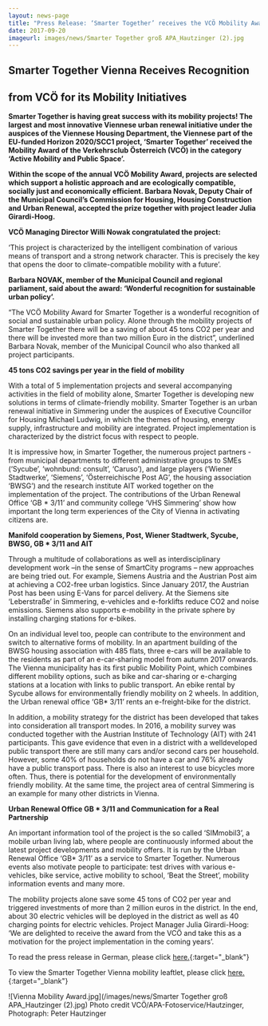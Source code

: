 ```yaml
---
layout: news-page
title: "Press Release: ‘Smarter Together’ receives the VCÖ Mobility Award 2017!"
date: 2017-09-20
imageurl: images/news/Smarter Together groß APA_Hautzinger (2).jpg
---
```


<div class="multiline">
<h2><span class="ornament-news">Smarter Together Vienna Receives Recognition</span></h2>
<h2><span class="ornament-news">from VCÖ for its Mobility Initiatives</span></h2>
</div>

**Smarter Together is having great success with its mobility projects! The largest and most innovative Viennese urban renewal initiative under the auspices of the Viennese Housing Department, the Viennese part of the EU-funded Horizon 2020/SCC1 project, ‘Smarter Together’ received the Mobility Award of the Verkehrsclub Österreich (VCÖ) in the category ‘Active Mobility and Public Space’.**

**Within the scope of the annual VCÖ Mobility Award, projects are selected which support a holistic approach and are ecologically compatible, socially just and economically efficient. Barbara Novak, Deputy Chair of the Municipal Council’s Commission for Housing, Housing Construction and Urban Renewal, accepted the prize together with project leader Julia Girardi-Hoog.**

**VCÖ Managing Director Willi Nowak congratulated the project:**

‘This project is characterized by the intelligent combination of various means of transport and a strong network character. This is precisely the key that opens the door to climate-compatible mobility with a future’.

**Barbara NOVAK, member of the Municipal Council and regional parliament, said about the award: ‘Wonderful recognition for sustainable urban policy’.**

“The VCÖ Mobility Award for Smarter Together is a wonderful recognition of social and sustainable urban policy. Alone through the mobility projects of Smarter Together there will be a saving of about 45 tons CO2 per year and there will be invested more than two million Euro in the district”, underlined Barbara Novak, member of the Municipal Council who also thanked all project participants.

**45 tons CO2 savings per year in the field of mobility**

With a total of 5 implementation projects and several accompanying activities in the field of mobility alone, Smarter Together is developing new solutions in terms of climate-friendly mobility. Smarter Together is an urban renewal initiative in Simmering under the auspices of Executive Councillor for Housing Michael Ludwig, in which the themes of housing, energy supply, infrastructure and mobility are integrated. Project implementation is characterized by the district focus with respect to people.

It is impressive how, in Smarter Together, the numerous project partners - from municipal departments to different administrative groups to SMEs (‘Sycube’, ‘wohnbund: consult’, ‘Caruso’), and large players (‘Wiener Stadtwerke’, ‘Siemens’, ‘Österreichische Post AG’, the housing association ‘BWSG’) and the research institute AIT worked together on the implementation of the project. The contributions of the Urban Renewal Office ‘GB * 3/11’ and community college ‘VHS Simmering’ show how important the long term experiences of the City of Vienna in activating citizens are.

**Manifold cooperation by Siemens, Post, Wiener Stadtwerk, Sycube, BWSG, GB * 3/11 and AIT**

Through a multitude of collaborations as well as interdisciplinary development work –in the sense of SmartCity programs – new approaches are being tried out. For example, Siemens Austria and the Austrian Post aim at achieving a CO2-free urban logistics. Since January 2017, the Austrian Post has been using E-Vans for parcel delivery. At the Siemens site ‘Leberstraße’ in Simmering, e-vehicles and e-forklifts reduce CO2 and noise emissions. Siemens also supports e-mobility in the private sphere by installing charging stations for e-bikes.

On an individual level too, people can contribute to the environment and switch to alternative forms of mobility. In an apartment building of the BWSG housing association with 485 flats, three e-cars will be available to the residents as part of an e-car-sharing model from autumn 2017 onwards. The Vienna municipality has its first public Mobility Point, which combines different mobility options, such as bike and car-sharing or e-charging stations at a location with links to public transport. An ebike rental by Sycube allows for environmentally friendly mobility on 2 wheels. In addition, the Urban renewal office ‘GB* 3/11’ rents an e-freight-bike for the district.

In addition, a mobility strategy for the district has been developed that takes into consideration all transport modes. In 2016, a mobility survey was conducted together with the Austrian Institute of Technology (AIT) with 241 participants. This gave evidence that even in a district with a welldeveloped public transport there are still many cars and/or second cars per household. However, some 40% of households do not have a car and 76% already have a public transport pass. There is also an interest to use bicycles more often. Thus, there is potential for the development of environmentally friendly mobility. At the same time, the project area of central Simmering is an example for many other districts in Vienna.

**Urban Renewal Office GB * 3/11 and Communication for a Real Partnership**

An important information tool of the project is the so called ‘SIMmobil3’, a mobile urban living lab, where people are continuously informed about the latest project developments and mobility offers. It is run by the Urban Renewal Office ‘GB* 3/11’ as a service to Smarter Together. Numerous events also motivate people to participate: test drives with various e-vehicles, bike service, active mobility to school, ‘Beat the Street’, mobility information events and many more.

The mobility projects alone save some 45 tons of CO2 per year and triggered investments of more than 2 million euros in the district. In the end, about 30 electric vehicles will be deployed in the district as well as 40 charging points for electric vehicles. Project Manager Julia Girardi-Hoog: ‘We are delighted to receive the award from the VCÖ and take this as a motivation for the project implementation in the coming years’.

To read the press release in German, please click [here.](http://www.smartertogether.at/vcoe-mobilitaetspreis-2017/){:target="_blank"}

To view the Smarter Together Vienna mobility leaftlet, please click [here.](http://www.smartertogether.at/wp-content/uploads/2017/09/smartertogether_mobilitaetspreis_2017-Faltblatt_v2-EN.pdf){:target="_blank"}

![Vienna Mobility Award.jpg](/images/news/Smarter Together groß APA_Hautzinger (2).jpg)
Photo credit VCÖ/APA-Fotoservice/Hautzinger, Photograph: Peter Hautzinger
